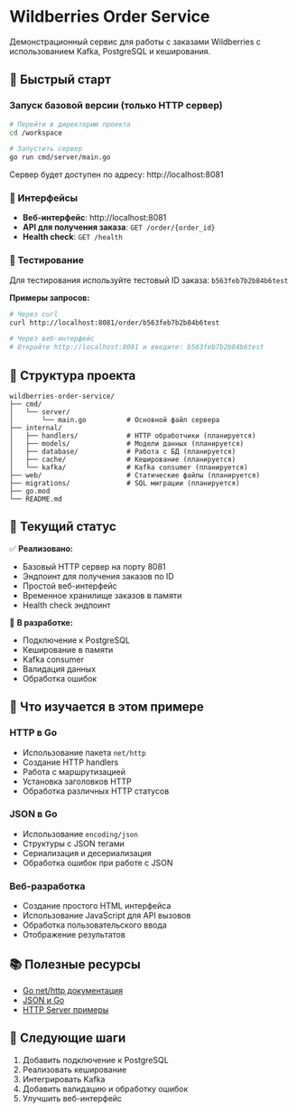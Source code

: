 # Wildberries Order Service

Демонстрационный сервис для работы с заказами Wildberries с использованием Kafka, PostgreSQL и кеширования.

## 🚀 Быстрый старт

### Запуск базовой версии (только HTTP сервер)

```bash
# Перейти в директорию проекта
cd /workspace

# Запустить сервер
go run cmd/server/main.go
```

Сервер будет доступен по адресу: http://localhost:8081

### 📱 Интерфейсы

- **Веб-интерфейс**: http://localhost:8081
- **API для получения заказа**: `GET /order/{order_id}`
- **Health check**: `GET /health`

### 🧪 Тестирование

Для тестирования используйте тестовый ID заказа: `b563feb7b2b84b6test`

**Примеры запросов:**

```bash
# Через curl
curl http://localhost:8081/order/b563feb7b2b84b6test

# Через веб-интерфейс
# Откройте http://localhost:8081 и введите: b563feb7b2b84b6test
```

## 📁 Структура проекта

```
wildberries-order-service/
├── cmd/
│   └── server/
│       └── main.go          # Основной файл сервера
├── internal/
│   ├── handlers/            # HTTP обработчики (планируется)
│   ├── models/              # Модели данных (планируется)
│   ├── database/            # Работа с БД (планируется)
│   ├── cache/               # Кеширование (планируется)
│   └── kafka/               # Kafka consumer (планируется)
├── web/                     # Статические файлы (планируется)
├── migrations/              # SQL миграции (планируется)
├── go.mod
└── README.md
```

## 🎯 Текущий статус

✅ **Реализовано:**
- Базовый HTTP сервер на порту 8081
- Эндпоинт для получения заказов по ID
- Простой веб-интерфейс
- Временное хранилище заказов в памяти
- Health check эндпоинт

🔄 **В разработке:**
- Подключение к PostgreSQL
- Кеширование в памяти
- Kafka consumer
- Валидация данных
- Обработка ошибок

## 🧠 Что изучается в этом примере

### HTTP в Go
- Использование пакета `net/http`
- Создание HTTP handlers
- Работа с маршрутизацией
- Установка заголовков HTTP
- Обработка различных HTTP статусов

### JSON в Go
- Использование `encoding/json`
- Структуры с JSON тегами
- Сериализация и десериализация
- Обработка ошибок при работе с JSON

### Веб-разработка
- Создание простого HTML интерфейса
- Использование JavaScript для API вызовов
- Обработка пользовательского ввода
- Отображение результатов

## 📚 Полезные ресурсы

- [Go net/http документация](https://golang.org/pkg/net/http/)
- [JSON и Go](https://golang.org/blog/json)
- [HTTP Server примеры](https://gobyexample.com/http-servers)

## 🔄 Следующие шаги

1. Добавить подключение к PostgreSQL
2. Реализовать кеширование
3. Интегрировать Kafka
4. Добавить валидацию и обработку ошибок
5. Улучшить веб-интерфейс